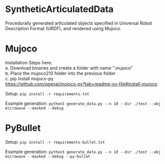 # SyntheticArticulatedData
Procedurally generated articulated objects specified in Universal Robot Description Format (URDF), and rendered using Mujoco.

# Mujoco

Installation Steps here:<br>
a. Download binaries and create a folder with name ".mujoco"<br>
b. Place the mujoco210 folder into the previous folder<br>
c. pip install mujoco-py<br>
https://github.com/openai/mujoco-py?tab=readme-ov-file#install-mujoco<br>

Setup:
```pip install -r requirements.txt```

Example generation:
```python3 generate_data.py --n 10 --dir ./test --obj microwave --masked --debug```

# PyBullet

Setup:
```pip install -r requirements-bullet.txt```

Example generation:
```python3 generate_data.py --n 10 --dir ./test --obj microwave --masked --debug --py-bullet```
